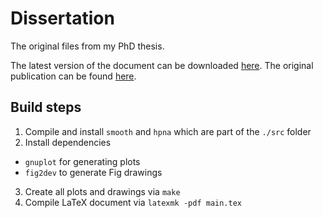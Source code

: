 # Dissertation

The original files from my PhD thesis.

The latest version of the document can be downloaded [here](https://github.com/wuan/diss/releases/latest/download/main.pdf).
The original publication can be found [here](https://kops.uni-konstanz.de/entities/publication/3382208a-858b-45bd-8cdb-adc3041b686b).

## Build steps

1. Compile and install `smooth` and `hpna` which are part of the `./src` folder
2. Install dependencies
  * `gnuplot` for generating plots
  * `fig2dev` to generate Fig drawings
3. Create all plots and drawings via `make`
4. Compile LaTeX document via `latexmk -pdf main.tex` 
